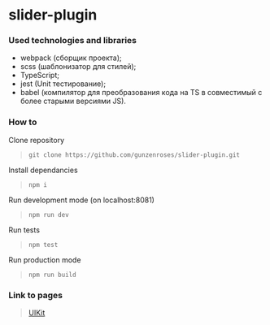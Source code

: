 # slider-plugin

### Used technologies and libraries
- webpack (сборщик проекта);
- scss (шаблонизатор для стилей);
- TypeScript;
- jest (Unit тестирование);
- babel (компилятор для преобразования кода на TS в совместимый с более старыми версиями JS).

### How to
Clone repository
>```git clone https://github.com/gunzenroses/slider-plugin.git```

Install dependancies
>```npm i```

Run development mode (on localhost:8081)
>```npm run dev```

Run tests
>```npm test```

Run production mode
>```npm run build```

### Link to pages
> [UIKit](https://gunzenroses.github.io/slider-plugin/index.html)
